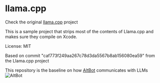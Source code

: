 # llama.cpp
Check the original [llama.cpp](https://github.com/ggerganov/llama.cpp/) project

This is a sample project that strips most of the contents of Llama.cpp and makes sure they compile on Xcode.

License: MIT

Based on commit "caf773f249aa267c78d3da5567b8ab156080ea59" from the Llama.cpp project

This repository is the baseline on how [AltBot](https://apps.apple.com/au/app/altbot/id6502375930) communicates with LLMs
![AltBot](https://is1-ssl.mzstatic.com/image/thumb/Purple221/v4/70/9c/38/709c38e4-fd2f-7683-f3a8-1f8272465ad2/AppIcon-0-0-85-220-0-0-5-0-2x.png/217x0w.webp)
